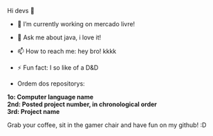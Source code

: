 Hi devs 👋


- 🔭 I’m currently working on mercado livre!
- 💬 Ask me about java, i love it!
- 📫 How to reach me: hey bro! kkkk
- ⚡ Fun fact: I so like of a D&D

- Ordem dos repositorys: 


**1o: Computer language name<br>
2nd: Posted project number, in chronological order<br> 
3rd: Project name**<br>

Grab your coffee, sit in the gamer chair and have fun on my github! :D
  

